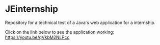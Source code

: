 # JEinternship
Repository for a technical test of a Java's web application for a internship.

Click on the link below to see the application working:
https://youtu.be/qVkbM2NLPcc